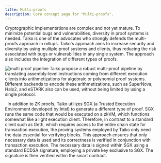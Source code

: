 ```yaml
---
title: Multi-proofs
description: Core concept page for "Multi-proofs".
---
```


Cryptographic implementations are complex and not yet mature. To minimize potential bugs and vulnerabilities, diversity in proof systems is needed. Taiko is one of the advocates who strongly defends the multi-proofs approach in rollups. Taiko's approach aims to increase security and diversity by using multiple proof systems and clients, thus reducing the risk associated with bugs or vulnerabilities in any single system. The approach also includes the integration of different types of proofs.  

![multi proof pipeline](~/assets/content/docs/core-concepts/multi-proof-pipeline.jpeg)
Taiko propose a robust multi-proof pipeline by translating assembly-level instructions coming from different execution clients into arithmetizations for algebraic or polynomial proof systems. Different backends to encode these arithmetizations, such as SuperNova, Halo2, and eSTARK also can be used, without being limited by using a single protocol.


  In addition to ZK proofs, Taiko utilizes SGX (a Trusted Execution Environment developed by Intel) to generate a different type of proof. SGX runs the same code that would be executed on a zkVM, which functions somewhat like a light execution client. Therefore, in contrast to a standard client such as Geth, which requires access to the entire chain state for transaction execution, the proving systems employed by Taiko only need the data essential for verifying blocks. This approach ensures that only necessary data is used and its correctness is verified in conjunction with transaction execution. The necessary data is signed within SGX using a standard ECDSA signature, employing a private key exclusive to SGX. The signature is then verified within the smart contract.



